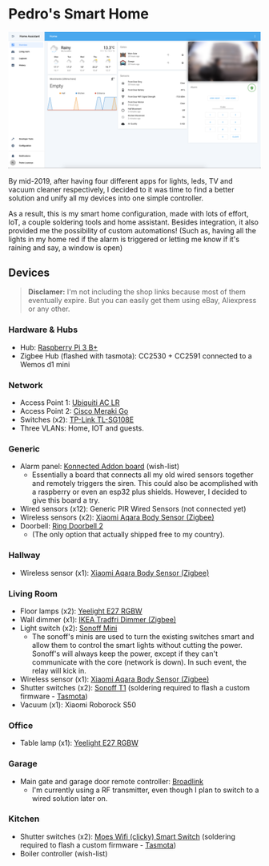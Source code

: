 # Pedro's Smart Home

![](img/preview-1.png)

By mid-2019, after having four different apps for lights, leds, TV and vacuum cleaner respectively, I decided to it was time to find a better solution and unify all my devices into one simple controller. 

As a result, this is my smart home configuration, made with lots of effort, IoT, a couple soldering tools and home assistant. Besides integration, it also provided me the possibility of custom automations! (Such as, having all the lights in my home red if the alarm is triggered or letting me know if it's raining and say, a window is open)

## Devices

> **Disclamer:** I'm not including the shop links because most of them eventually expire. But you can easily get them using eBay, Aliexpress or any other.

### Hardware & Hubs

- Hub: [Raspberry Pi 3 B+](https://www.raspberrypi.org/) 
- Zigbee Hub (flashed with tasmota): CC2530 + CC2591 connected to a Wemos d1 mini

### Network

- Access Point 1: [Ubiquiti AC LR](https://www.ui.com/unifi/unifi-ap-ac-lr/)
- Access Point 2: [Cisco Meraki Go](https://www.meraki-go.com/)
- Switches (x2): [TP-Link TL-SG108E](https://www.tp-link.com/pt/business-networking/easy-smart-switch/tl-sg108e/)
- Three VLANs: Home, IOT and guests.

### Generic

- Alarm panel: [Konnected Addon board](https://konnected.io/) (wish-list)
  - Essentially a board that connects all my old wired sensors together and remotely triggers the siren. This could also be acomplished with a raspberry or even an esp32 plus shields. However, I decided to give this board a try.
- Wired sensors (x12): Generic PIR Wired Sensors (not connected yet)
- Wireless sensors (x2): [Xiaomi Aqara Body Sensor (Zigbee)](https://www.aqara.com/us/motion_sensor.html) 
- Doorbell: [Ring Doorbell 2](https://ring.com/)
  - (The only option that actually shipped free to my country).

### Hallway

- Wireless sensor (x1): [Xiaomi Aqara Body Sensor (Zigbee)](https://www.aqara.com/us/motion_sensor.html)

### Living Room

- Floor lamps (x2): [Yeelight E27 RGBW](https://en.yeelight.com/product/819.html)
- Wall dimmer (x1): [IKEA Tradfri Dimmer (Zigbee)](https://www.ikea.com/pt/pt/catalog/products/10460751/)
- Light switch (x2): [Sonoff Mini](https://www.itead.cc/smart-home.html)
  - The sonoff's minis are used to turn the existing switches smart and allow them to control the smart lights without cutting the power. Sonoff's will always keep the power, except if they can't communicate with the core (network is down). In such event, the relay will kick in.
- Wireless sensor (x1): [Xiaomi Aqara Body Sensor (Zigbee)](https://www.aqara.com/us/motion_sensor.html)
- Shutter switches (x2): [Sonoff T1](https://www.itead.cc/smart-home.html) (soldering required to flash a custom firmware - [Tasmota](https://github.com/arendst/Tasmota))
- Vacuum (x1): Xiaomi Roborock S50

### Office

- Table lamp (x1): [Yeelight E27 RGBW]()

### Garage

- Main gate and garage door remote controller: [Broadlink](https://www.ibroadlink.com/)
  - I'm currently using a RF transmitter, even though I plan to switch to a wired solution later on.

### Kitchen

- Shutter switches (x2): [Moes Wifi (clicky) Smart Switch]() (soldering required to flash a custom firmware - [Tasmota](https://github.com/arendst/Tasmota))
- Boiler controller (wish-list)

